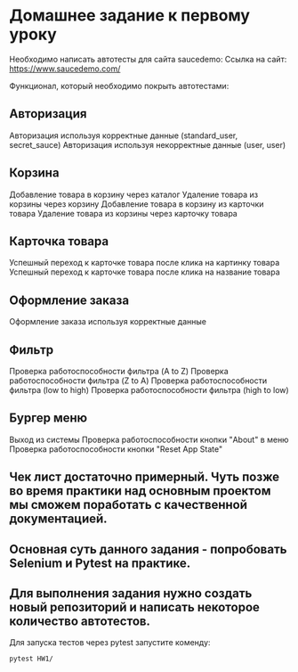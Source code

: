 # Домашнее задание к первому уроку
Необходимо написать автотесты для сайта saucedemo: Ссылка на сайт: https://www.saucedemo.com/

Функционал, который необходимо покрыть автотестами:

## Авторизация
Авторизация используя корректные данные (standard_user, secret_sauce)
Авторизация используя некорректные данные (user, user)

## Корзина
Добавление товара в корзину через каталог
Удаление товара из корзины через корзину
Добавление товара в корзину из карточки товара
Удаление товара из корзины через карточку товара

## Карточка товара
Успешный переход к карточке товара после клика на картинку товара
Успешный переход к карточке товара после клика на название товара

## Оформление заказа
Оформление заказа используя корректные данные

## Фильтр
Проверка работоспособности фильтра (A to Z)
Проверка работоспособности фильтра (Z to A)
Проверка работоспособности фильтра (low to high)
Проверка работоспособности фильтра (high to low)

## Бургер меню
Выход из системы
Проверка работоспособности кнопки "About" в меню
Проверка работоспособности кнопки "Reset App State"

## Чек лист достаточно примерный. Чуть позже во время практики над основным проектом мы сможем поработать с качественной документацией.

## Основная суть данного задания - попробовать Selenium и Pytest на практике.

## Для выполнения задания нужно создать новый репозиторий и написать некоторое количество автотестов.

Для запуска тестов через pytest запустите коменду:
```bash
pytest HW1/
```
